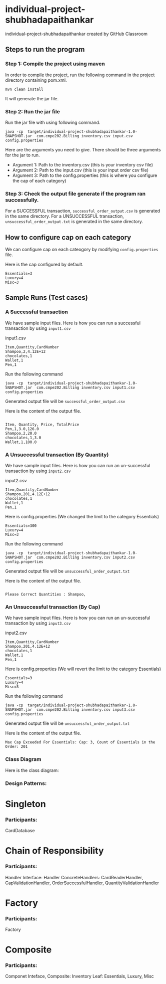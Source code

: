 # individual-project-shubhadapaithankar
individual-project-shubhadapaithankar created by GitHub Classroom


## Steps to run the program

### Step 1: Compile the project using maven

In order to compile the project, run the following command in the project directory containing pom.xml.

```
mvn clean install
```

It will generate the jar file. 


### Step 2: Run the jar file

Run the jar file with using following command.
```
java -cp  target/individual-project-shubhadapaithankar-1.0-SNAPSHOT.jar  com.cmpe202.Billing inventory.csv input.csv config.properties

```

Here are the arguments you need to give. There should be three arguments for the jar to run.

* Argument 1: Path to the inventory.csv (this is your inventory csv file)
* Argument 2: Path to the input.csv (this is your input order csv file)
* Argument 3: Path to the config.properties (this is where you configure the cap of each category)


### Step 3: Check the output file generate if the program ran successfully.

For a SUCCESSFUL transaction, `successful_order_output.csv` is generated in the same directory.
For a UNSUCCESSFUL transaction, `unsuccessful_order_output.txt` is generated in the same directory.

## How to configure cap on each category

We can configure cap on each cateogory by modifying `config.properties` file. 

Here is the cap configured by default. 

```
Essentials=3
Luxury=4
Misc=3
```

## Sample Runs (Test cases)

### A Successful transaction

We have sample input files. Here is how you can run a successful transaction by using `input1.csv`

input1.csv

```
Item,Quantity,CardNumber
Shampoo,2,4.12E+12
chocolates,1
Wallet,1
Pen,1
```

Run the following command 

```
java -cp  target/individual-project-shubhadapaithankar-1.0-SNAPSHOT.jar  com.cmpe202.Billing inventory.csv input1.csv config.properties

```

Generated output file will be `successful_order_output.csv`

Here is the content of the output file.

```

Item, Quantity, Price, TotalPrice
Pen,1,3.0,126.0
Shampoo,2,20.0
chocolates,1,3.0
Wallet,1,100.0

```

### A Unsuccessful transaction (By Quantity)

We have sample input files. Here is how you can run an un-successful transaction by using `input2.csv`

input2.csv

```
Item,Quantity,CardNumber
Shampoo,201,4.12E+12
chocolates,1
Wallet,1
Pen,1

```

Here is config.properties (We changed the limit to the category Essentials)

```aidl
Essentials=300
Luxury=4
Misc=3
```

Run the following command

```
java -cp  target/individual-project-shubhadapaithankar-1.0-SNAPSHOT.jar  com.cmpe202.Billing inventory.csv input2.csv config.properties

```

Generated output file will be `unsuccessful_order_output.txt`

Here is the content of the output file.

```

Please Correct Quantities : Shampoo, 

```


### An Unsuccessful transaction (By Cap)

We have sample input files. Here is how you can run an un-successful transaction by using `input3.csv`

input2.csv

```
Item,Quantity,CardNumber
Shampoo,201,4.12E+12
chocolates,1
Wallet,1
Pen,1

```

Here is config.properties (We will revert the limit to the category Essentials)

```
Essentials=3
Luxury=4
Misc=3
```

Run the following command

```
java -cp  target/individual-project-shubhadapaithankar-1.0-SNAPSHOT.jar  com.cmpe202.Billing inventory.csv input3.csv config.properties

```

Generated output file will be `unsuccessful_order_output.txt`

Here is the content of the output file.

```
Max Cap Exceeded For Essentials: Cap: 3, Count of Essentials in the Order: 201

```

### Class Diagram

Here is the class diagram: 




### Design Patterns: 

# Singleton 

### Participants: 

CardDatabase

# Chain of Responsibility

### Participants: 

Handler Interface: Handler
ConcreteHandlers: CardReaderHandler, CapValidationHandler, OrderSuccessfulHandler, QuantityValidationHandler


# Factory

### Participants: 

Factory

# Composite 

### Participants:

Componet Inteface,
Composite: Inventory
Leaf: Essentials, Luxury, Misc

